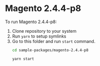 # Magento 2.4.4-p8

To run Magento 2.4.4-p8:

1. Clone repository to your system
2. Run `yarn` to setup symlinks
3. Go to this folder and run `start` command.
    ```bash
    cd sample-packages/magento-2.4.4-p8

    yarn start
    ```